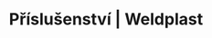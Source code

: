 ---
Link: "file:/Users/vinayakpatel/Downloads/www.weldplast.cz/sk/produkty/prislusenstvo/prislusenstvi-trysky/prislusenstvi-trysky-stehovaci"
product_name: "null"
product_id: "null"
title: "Příslušenství | Weldplast"
product_desc: ""
product_specs: ""
product_downloads: ""
href: ""
accessories: ""
similar_products: ""
---